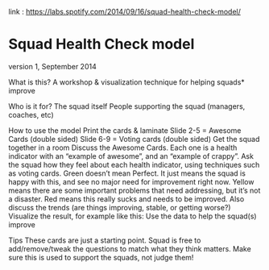 link : https://labs.spotify.com/2014/09/16/squad-health-check-model/



# Squad Health Check model
version 1, September 2014

What is this?
A workshop & visualization technique for helping squads* improve

Who is it for?
The squad itself
People supporting the squad (managers, coaches, etc)

How to use the model
Print the cards & laminate
Slide 2-5 = Awesome Cards (double sided)
Slide 6-9 = Voting cards (double sided)
Get the squad together in a room
Discuss the Awesome Cards. Each one is a health indicator
with an “example of awesome”, and an “example of crappy”. 
Ask the squad how they feel about each health indicator,
using techniques such as voting cards.
Green doesn’t mean Perfect. It just means the squad is happy with this, and see no major need for improvement right now.
Yellow means there are some important problems that need addressing, but it’s not a disaster.
Red means this really sucks and needs to be improved.
Also discuss the trends (are things improving, stable, or getting worse?)
Visualize the result, for example like this:
Use the data to help the squad(s) improve

Tips
These cards are just a starting point. Squad is free to
add/remove/tweak the questions to match what they think matters.
Make sure this is used to support the squads, not judge them!
